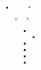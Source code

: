 *           * 
  *       *   
    *   *     
      *       
      *       
      *       
      *      

